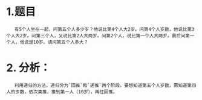 # 1.题目
       有5个人坐在一起，问第五个人多少岁？他说比第4个人大2岁。问第4个人岁数，他说比第3个人大2岁。问第三个人，又说比第2人大两岁。问第2个人，说比第一个人大两岁。最后问第一个人，他说是10岁。请问第五个人多大？
# 2. 分析：
       利用递归的方法，递归分为`回推`和`递推`两个阶段。要想知道第五个人岁数，需知道第四人的岁数，依次类推，推到第一人（10岁），再往回推。



